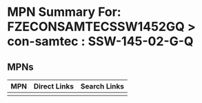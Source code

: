 



# MPN Summary For: FZECONSAMTECSSW1452GQ > con-samtec : SSW-145-02-G-Q

## MPNs
  

|MPN|Direct Links|Search Links|
| :--- | :--- | :--- |
||||
